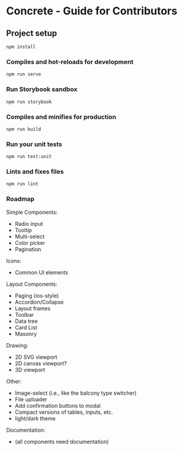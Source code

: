 # Concrete - Guide for Contributors

## Project setup
```
npm install
```

### Compiles and hot-reloads for development
```
npm run serve
```

### Run Storybook sandbox
```
npm run storybook
```

### Compiles and minifies for production
```
npm run build
```

### Run your unit tests
```
npm run test:unit
```

### Lints and fixes files
```
npm run lint
```

### Roadmap

Simple Components:
  * Radio input
  * Tooltip
  * Multi-select
  * Color picker
  * Pagination

Icons:
  * Common UI elements

Layout Components:
  * Paging (ios-style)
  * Accordion/Collapse
  * Layout frames
  * Toolbar
  * Data tree
  * Card List
  * Masonry

Drawing:
  * 2D SVG viewport
  * 2D canvas viewport?
  * 3D viewport

Other:
  * Image-select (i.e., like the balcony type switcher)
  * File uploader
  * Add confirmation buttons to modal
  * Compact versions of tables, inputs, etc.
  * light/dark theme

Documentation:
  * (all components need documentation)
